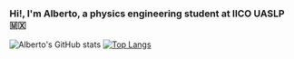 ### Hi!, I'm Alberto, a physics engineering student at IICO UASLP :mexico:

![Alberto's GitHub stats](https://github-readme-stats.vercel.app/api?username=AlbertoSegura24&show_icons=true&theme=dark)
[![Top Langs](https://github-readme-stats.vercel.app/api/top-langs/?username=AlbertoSegura24&theme=dark)](https://github.com/AlbertoSegura24/github-readme-stats)
<!--
**AlbertoSegura24/AlbertoSegura24** is a ✨ _special_ ✨ repository because its `README.md` (this file) appears on your GitHub profile.

Here are some ideas to get you started:

- 🔭 I’m currently working on ...
- 🌱 I’m currently learning ...
- 👯 I’m looking to collaborate on ...
- 🤔 I’m looking for help with ...
- 💬 Ask me about ...
- 📫 How to reach me: ...
- 😄 Pronouns: ...
- ⚡ Fun fact: ...
![Alberto's GitHub stats](https://github-readme-stats.vercel.app/api?username=AlbertoSegura24&show_icons=true&theme=dark)

-->
